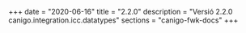 +++
date        = "2020-06-16"
title       = "2.2.0"
description = "Versió 2.2.0 canigo.integration.icc.datatypes"
sections    = "canigo-fwk-docs"
+++